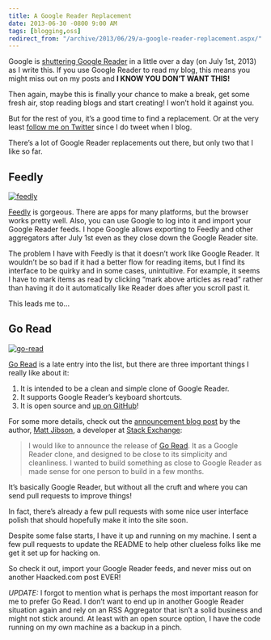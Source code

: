 ```yaml
---
title: A Google Reader Replacement
date: 2013-06-30 -0800 9:00 AM
tags: [blogging,oss]
redirect_from: "/archive/2013/06/29/a-google-reader-replacement.aspx/"
---
```


Google is [shuttering Google
Reader](http://googlereader.blogspot.com/2013/03/powering-down-google-reader.html "Google to shut down Google Reader")
in a little over a day (on July 1st, 2013) as I write this. If you use
Google Reader to read my blog, this means you might miss out on my posts
and **I KNOW YOU DON’T WANT THIS!**

Then again, maybe this is finally your chance to make a break, get some
fresh air, stop reading blogs and start creating! I won’t hold it
against you.

But for the rest of you, it’s a good time to find a replacement. Or at
the very least [follow me on
Twitter](https://twitter.com/haacked "Follow Haacked on Twitter") since
I do tweet when I blog.

There’s a lot of Google Reader replacements out there, but only two that
I like so far.

Feedly
------

[![feedly](https://haacked.com/images/haacked_com/WindowsLiveWriter/AGoogleReaderReplacement_1514B/feedly_thumb.png "feedly")](https://haacked.com/images/haacked_com/WindowsLiveWriter/AGoogleReaderReplacement_1514B/feedly_2.png)

[Feedly](http://feedly.com "Feedly.com") is gorgeous. There are apps for
many platforms, but the browser works pretty well. Also, you can use
Google to log into it and import your Google Reader feeds. I hope Google
allows exporting to Feedly and other aggregators after July 1st even as
they close down the Google Reader site.

The problem I have with Feedly is that it doesn’t work like Google
Reader. It wouldn’t be so bad if it had a better flow for reading items,
but I find its interface to be quirky and in some cases, unintuitive.
For example, it seems I have to mark items as read by clicking “mark
above articles as read” rather than having it do it automatically like
Reader does after you scroll past it.

This leads me to…

Go Read
-------

[![go-read](https://haacked.com/images/haacked_com/WindowsLiveWriter/AGoogleReaderReplacement_1514B/go-read_thumb.png "go-read")](https://haacked.com/images/haacked_com/WindowsLiveWriter/AGoogleReaderReplacement_1514B/go-read_2.png)

[Go Read](http://www.goread.io/ "Go Read") is a late entry into the
list, but there are three important things I really like about it:

1.  It is intended to be a clean and simple clone of Google Reader.
2.  It supports Google Reader’s keyboard shortcuts.
3.  It is open source and [up on
    GitHub](https://github.com/mjibson/goread "goread on github")!

For some more details, check out the [announcement blog
post](http://mattjibson.com/blog/2013/06/26/go-read-open-source-google-reader-clone/ "go read")
by the author, [Matt
Jibson](http://mattjibson.com/ "Matt Jibson's Blog"), a developer at
[Stack Exchange](http://stackexchange.com/ "Stack Exchange"):

> I would like to announce the release of [Go
> Read](http://www.goread.io/). It as a Google Reader clone, and
> designed to be close to its simplicity and cleanliness. I wanted to
> build something as close to Google Reader as made sense for one person
> to build in a few months.

It’s basically Google Reader, but without all the cruft and where you
can send pull requests to improve things!

In fact, there’s already a few pull requests with some nice user
interface polish that should hopefully make it into the site soon.

Despite some false starts, I have it up and running on my machine. I
sent a few pull requests to update the README to help other clueless
folks like me get it set up for hacking on.

So check it out, import your Google Reader feeds, and never miss out on
another Haacked.com post EVER!

*UPDATE:* I forgot to mention what is perhaps the most important reason
for me to prefer Go Read. I don’t want to end up in another Google
Reader situation again and rely on an RSS Aggregator that isn’t a solid
business and might not stick around. At least with an open source
option, I have the code running on my own machine as a backup in a
pinch.

